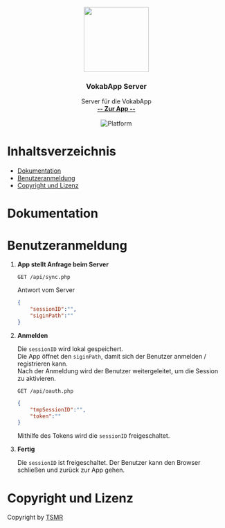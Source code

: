 <p align="center">
  <a href="https://vokabapp.oproj.de/">
    <img src="https://vokabapp.oproj.de/logo.png" width="150">
  </a>
</p>

<h3 align="center">VokabApp Server</h3>

<p align="center">
    Server für die VokabApp
    <br>
    <a href="https://github.com/otsmr/vokabapp"><strong>-- Zur App --</strong></a>
    <br>
    <br>
    <img src="https://img.shields.io/badge/platform-android%20%7C%20ios%20%7C%20web%20%7C%20windows%20%7C%20linux%20%7C%20mac-%23097aba" alt="Platform">
</p>



# Inhaltsverzeichnis
* <a href="#dokumentation">Dokumentation</a>
* <a href="#benutzeranmeldung">Benutzeranmeldung</a>
* <a href="#copyright-und-lizenz">Copyright und Lizenz</a>

# Dokumentation

# Benutzeranmeldung

1. **App stellt Anfrage beim Server**

    ``` GET /api/sync.php ```  
 
    Antwort vom Server
    ```JSON
    {
        "sessionID":"",
        "siginPath":""
    }
    ```
2. **Anmelden**  

    Die ```sessionID``` wird lokal gespeichert.  
    Die App öffnet den ```siginPath```, damit sich der Benutzer anmelden / registrieren kann.  
    Nach der Anmeldung wird der Benutzer weitergeleitet, um die Session zu aktivieren.

    ``` GET /api/oauth.php ```  
    
    ```JSON
    {
        "tmpSessionID":"",
        "token":""
    }
    ```
    Mithilfe des Tokens wird die ```sessionID``` freigeschaltet.

3. **Fertig**

    Die ```sessionID``` ist freigeschaltet. Der Benutzer kann den Browser schließen und zurück zur App gehen.

# Copyright und Lizenz
Copyright by <a href="https://tsmr.eu">TSMR</a>
